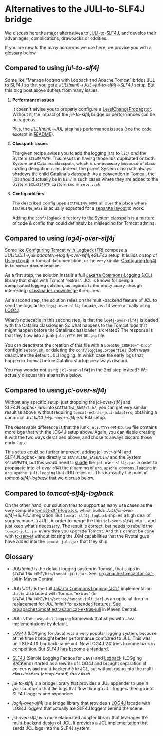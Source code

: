 <!--
   Copyright 2015 Benjamin Gandon

   Licensed under the Apache License, Version 2.0 (the "License");
   you may not use this file except in compliance with the License.
   You may obtain a copy of the License at

       http://www.apache.org/licenses/LICENSE-2.0

   Unless required by applicable law or agreed to in writing, software
   distributed under the License is distributed on an "AS IS" BASIS,
   WITHOUT WARRANTIES OR CONDITIONS OF ANY KIND, either express or implied.
   See the License for the specific language governing permissions and
   limitations under the License.
-->

Alternatives to the JULI-to-SLF4J bridge
========================================

We discuss here the major alternatives to [JULI-to-SLF4J](https://github.com/bgandon/juli-to-slf4j),
and develop their advantages, complications, drawbacks or oddities.

If you are new to the many acronyms we use here, we provide you with a
[glossary](#glossary) below.


Compared to using _jul-to-slf4j_
--------------------------------

Some like “[Manage logging with Logback and Apache Tomcat](https://deviantony.wordpress.com/2014/04/09/manage-logging-with-logback-and-apache-tomcat/)”
bridge JUL to SLF4J so that you get a _JULI(mini)→JUL→jul-to-slf4j→SLF4J_
setup. But this blog post above suffers from many issues.

1. **Performance issues**

   It doesn't advise you to properly configure a [LevelChangePropagator](http://logback.qos.ch/manual/configuration.html#LevelChangePropagator).
   Without it, the impact of the _jul-to-slf4j_ bridge on performances can be
   outrageous.

   Plus, the _JULI(mini)→JUL_ step has performance issues (see the code
   excerpt in [README](README.md)).

2. **Classpath issues**

   The given recipe avises you to add the logging jars to `lib/` _and_ the
   System `$CLASSPATH`. This results in having those libs duplicated on both
   System and Catalina classpath, which is unnecessary because of class
   loading delegation rules. Indeed, the parent System classpath always
   shadows the child Catalina's classpath. As a convention in Tomcat, the libs
   should actually be in `bin/` in such cases where they are added to the
   System `$CLASSPATH` customized in `setenv.sh`.

3. **Config oddities**

   The described config uses `$CATALINA_HOME` all over the place where
   `$CATALINA_BASE` is actually expected for a
   [separate layout](http://tcserver.docs.pivotal.io/docs-tcserver/topics/postinstall-getting-started.html#postinstall-create-instance-layout)
   to work.

   Adding the `conf/logback` directory to the System classpath is a mixture of
   code & config that could definitely be misleading for Tomcat admins.


Compared to using _log4j-over-slf4j_
------------------------------------

Some like [Configuring Tomcat with Logback (FR)](http://michael-schneider.developpez.com/java/tutoriels/conf-tomcat-logback)
compose a _JULI(JCL)→juli-adapters→log4j-over-slf4j→SLF4J_ setup. It builds on
top of [Using Log4j](http://tomcat.apache.org/tomcat-8.0-doc/logging.html#Using_Log4j)
in Tomcat documentation, or the very similar [Configuring log4j](http://tcserver.docs.pivotal.io/docs-tcserver/topics/manual.html#manual-config-log4j)
in tc-server documentation.

As a first step, the solution installs a full [Jakarta Commons Logging (JCL)](http://commons.apache.org/logging)
library that ships with Tomcat “extras”. JCL is known for being a complicated
logging solution, as regards to the pretty scary (though interesting)
[classloader knownledge](http://commons.apache.org/proper/commons-logging/tech.html)
it requires.

As a second step, the solution relies on the multi-backend feature of JCL to
send the logs to the `log4j-over-slf4j` facade, as if it were actually using
[LOG4J](https://logging.apache.org/log4j/1.2/).

What's notiecable in this second step, is that the `log4j-over-slf4j` is
loaded with tha Catalina classloader. So what happens to the Tomcat logs that
might happen before the Catalina classloader is created? The response is that
they flow into a junk `juli.YYYY-MM-DD.log` file.

You can deactivate the creation of this file with a `LOGGING_CONFIG="-Dnop"`
config in `setenv.sh`, or deleting the `conf/logging.properties`. Both ways
deactivate the default JULI logging. In which case the early logs that happen
in Tomcat before Catalina startup are always discard.

You may wonder not using `jcl-over-slf4j` in the 2nd step instead? We actually
discuss this alternative below.


Compared to using _jcl-over-slf4j_
----------------------------------

Without any specific setup, just dropping the jcl-over-slf4j and SLF4J/Logback
jars into `$CATALINA_BASE/lib/`, you can get very similar result as above,
without requiring `tomcat-extras-juli-adapters`, obtaining a canonical
_JULI(JCL)→jcl-over-slf4j→SLF4J_ setup.

The observable difference is that the junk `juli.YYYY-MM-DD.log` file contains
more logs that with the LOG4J setup above. Again, you can diable creating it
with the two ways described above, and chose to always discard those early logs.


This setup could be further improved, adding jcl-over-slf4j and SLF4J/Logback
jars directly to `$CATALINA_BASE/bin/` and the System `$CLASSPATH`, but this
would need to [shade](https://maven.apache.org/plugins/maven-shade-plugin/)
the `jcl-over-slf4j.jar` in order to propagate into _jcl-over-slf4j_ the
renaming of `org.apache.commons.logging` in `org.apache.juli.logging` that
JULI relies on. This is exactly the point of _tomcat-slf4j-logback_ that we
discuss below.


Compared to _tomcat-slf4j-logback_
----------------------------------

On the other hand, our solution tries to support as many use cases as the very
complete [tomcat-slf4j-logback](https://github.com/grgrzybek/tomcat-slf4j-logback),
which builds _JULI/jcl-over-slf4j→SLF4J_ integration. But `tomcat-slf4j-logback`
implies a high deal of surgery made to JULI, in order to merge the thin
`jcl-over-slf4j` into it, and just keep what's necessary. The result is
correct, but needs to rebuild the `tomcat-juli.jar` every time you upgrade
Tomcat. And this cannot be done with [tc-server](http://tcserver.docs.pivotal.io/docs/)
without loosing the JXM capabilities that the Pivotal guys have added into the
`tomcat-juli.jar` that they ship.


Glossary
--------

 - _JULI(mini)_ is the default logging system in Tomcat, that ships in
   `$CATALINA_HOME/bin/tomcat-juli.jar`.
   See: [org.apache.tomcat:tomcat-juli](http://search.maven.org/#search%7Cgav%7C1%7Cg%3A%22org.apache.tomcat%22%20AND%20a%3A%22tomcat-juli%22)
   in Maven Central.

 - _JULI(JCL)_ is the full [Jakarta Commons Logging (JCL)](http://commons.apache.org/logging)
   implementation that is distributed with Tomcat “extras” (in
   `$CATALINA_HOME/bin/extras/tomcat-juli.jar`) as an optional drop-in
   replacement for _JULI(mini)_ for extended features.
   See [org.apache.tomcat.extras:tomcat-extras-juli](http://search.maven.org/#search%7Cgav%7C1%7Cg%3A%22org.apache.tomcat.extras%22%20AND%20a%3A%22tomcat-extras-juli%22)
   in Maven Central.

 - _JUL_ is the `java.util.logging` framework that ships with Java
   implementations by default.

 - [LOG4J](https://logging.apache.org/log4j/1.2/) (LOGging for Java) was a
   very popular logging system, because at the time it brought better
   performance compared to JUL. This was until SLF4J & Logback came out. Now
   LOG4J 2.0 tries to come back in competition. But SLF4J has become a
   standard.

 - [SLF4J](http://www.slf4j.org/) (Simple Logging Facade for Java) and
   [Logback](http://logback.qos.ch/) (LOGging BACKend) started as a rewrite
   of LOG4J and brought separation of concerns and multi-backend _à la_ JCL,
   but without going into the multi-class-loaders (complicated) use cases.

 - _jul-to-slf4j_ is a bridge library that provides a JUL appender to use in
   your config so that the logs that flow through JUL loggers then go into
   SLF4J loggers and appenders.

 - _log4j-over-slf4j_ is a bridge library that provides a [LOG4J](https://logging.apache.org/log4j/1.2/)
   facade with LOG4J loggers that actually are SLF4J loggers behind the scene.

 - _jcl-over-slf4j_ is a more elaborated adapter library that leverages the
   multi-backend design of JCL. It provides a JCL implementation that sends
   JCL logs into the SLF4J system.

<!--
# Local Variables:
# indent-tabs-mode: nil
# End:
-->

